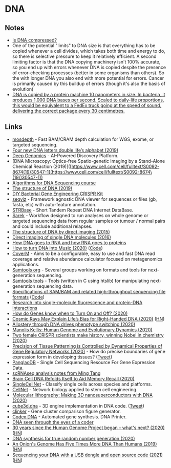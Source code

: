 # DNA

## Notes

* [Is DNA compressed?](https://www.reddit.com/r/askscience/comments/637gyu/is_dna_compressed/)
* One of the potential "limits" to DNA size is that everything has to be copied whenever a cell divides, which takes both time and energy to do, so there is selective pressure to keep it relatively efficient. A second limiting factor is that the DNA copying machinery isn't 100% accurate, so you end up with errors whenever DNA is copied despite the presence of error-checking processes (better in some organisms than others). So the with longer DNA you also end with more potential for errors. Cancer is primarily caused by this buildup of errors (though it's also the basis of evolution)
* [DNA is copied by a protein machine 10 nanometers in size. In bacteria, it produces 1,000 DNA bases per second. Scaled to daily-life proportions, this would be equivalent to a FedEx truck going at the speed of sound, delivering the correct package every 30 centimetres.](https://twitter.com/van\_\_Oijen/status/1310353334457348097)

## Links

* [mosdepth](https://github.com/brentp/mosdepth) - Fast BAM/CRAM depth calculation for WGS, exome, or targeted sequencing.
* [Four new DNA letters double life’s alphabet (2019)](https://www.nature.com/articles/d41586-019-00650-8)
* [Deep Genomics](https://www.deepgenomics.com) - AI-Powered Discovery Platform.
* \[DNA Microscopy: Optics-free Spatio-genetic Imaging by a Stand-Alone Chemical Reaction (2019)]\([https://www.cell.com/cell/fulltext/S0092-8674(19)30547-1](https://www.cell.com/cell/fulltext/S0092-8674\(19\)30547-1))
* [Algorithms for DNA Sequencing course](https://www.coursera.org/learn/dna-sequencing)
* [The structure of DNA (2019)](https://www.nature.com/articles/d41586-019-02554-z)
* [DIY Bacterial Gene Engineering CRISPR Kit](http://www.the-odin.com/diy-crispr-kit/)
* [seqviz](https://github.com/Lattice-Automation/seqviz) - Framework agnostic DNA viewer for sequences or files (gb, fasta, etc) with auto-feature annotation.
* [STRBase](https://strbase.nist.gov) - Short Tandem Repeat DNA Internet DataBase.
* [Sarek](https://github.com/nf-core/sarek) - Workflow designed to run analyses on whole genome or targeted sequencing data from regular samples or tumour / normal pairs and could include additional relapses.
* [The structure of DNA by direct imaging (2015)](https://advances.sciencemag.org/content/1/7/e1500734)
* [Direct imaging of single DNA molecules (2016)](https://spie.org/news/6527-direct-imaging-of-single-dna-molecules?SSO=1)
* [How DNA goes to RNA and how RNA goes to proteins](https://www.youtube.com/watch?v=C4\_HVQszoxA)
* [How to turn DNA into Music (2020)](https://github.com/0x0f0f0f/dna2music) ([Code](https://github.com/0x0f0f0f/dna2music))
* [CoverM](https://github.com/wwood/CoverM) - Aims to be a configurable, easy to use and fast DNA read coverage and relative abundance calculator focused on metagenomics applications.
* [Samtools org](http://samtools.github.io) - Several groups working on formats and tools for next-generation sequencing.
* [Samtools tools](https://github.com/samtools/samtools) - Tools (written in C using htslib) for manipulating next-generation sequencing data.
* [Specifications of SAM/BAM and related high-throughput sequencing file formats](http://samtools.github.io/hts-specs/) ([Code](https://github.com/samtools/hts-specs))
* [Research into single-molecule fluorescence and protein-DNA interactions](http://justinpinkney.com/site/01\_Biophysics.html)
* [How do Genes know when to Turn On and Off? (2020)](https://www.reddit.com/r/askscience/comments/gqap1l/how_do_genes_know_when_to_turn_on_and_off/)
* [Cosmic Rays May Explain Life’s Bias for Right-Handed DNA (2020)](https://www.quantamagazine.org/cosmic-rays-may-explain-lifes-bias-for-right-handed-dna-20200629/) ([HN](https://news.ycombinator.com/item?id=23688535))
* [Allostery through DNA drives phenotype switching (2020)](https://www.biorxiv.org/content/10.1101/2020.07.04.187450v1)
* [Manolis Kellis: Human Genome and Evolutionary Dynamics (2020)](https://overcast.fm/+eZyA3p3HE)
* [Two female CRISPR scientists make history, winning Nobel in chemistry (2020)](https://www.statnews.com/2020/10/07/two-crispr-scientists-win-nobel-prize-in-chemistry/)
* [Precision of Tissue Patterning is Controlled by Dynamical Properties of Gene Regulatory Networks (2020)](https://www.biorxiv.org/content/10.1101/721043v2) - How do precise boundaries of gene expression form in developing tissues? ([Tweet](https://twitter.com/briscoejames/status/1318829819761692673))
* [PanglaoDB](https://panglaodb.se) - Single Cell Sequencing Resource For Gene Expression Data.
* [scRNAseq analysis notes from Ming Tang](https://github.com/crazyhottommy/scRNAseq-analysis-notes)
* [Brain Cell DNA Refolds Itself to Aid Memory Recall (2020)](https://www.quantamagazine.org/brain-cell-dna-refolds-itself-to-aid-memory-recall-20201102/)
* [SingleCellNet](https://github.com/pcahan1/singleCellNet) - Classify single cells across species and platforms.
* [CellNet](https://github.com/pcahan1/CellNet) - Network biology applied to stem cell engineering.
* [Molecular lithography: Making 3D nanosuperconductors with DNA (2020)](https://phys.org/news/2020-11-d-nanosuperconductors-dna.html)
* [cube3d.dna](https://github.com/pallada-92/dna-3d-engine) - 3D engine implementation in DNA code. ([Tweet](https://twitter.com/pallada92/status/1332855023479484417))
* [clinker](https://github.com/gamcil/clinker) - Gene cluster comparison figure generator.
* [Codex DNA](https://codexdna.com/products/bioxp-system/) - Automated gene synthesis. DNA Printer.
* [DNA seen through the eyes of a coder](https://berthub.eu/articles/posts/amazing-dna/)
* [30 years since the Human Genome Project began – what's next? (2020)](https://www.wired.com/story/30-years-since-the-human-genome-project-began-whats-next/) ([HN](https://news.ycombinator.com/item?id=25630318))
* [DNA synthesis for true random number generation (2020)](https://www.nature.com/articles/s41467-020-19757-y)
* [An Onion's Genome Has Five Times More DNA Than Humans (2019)](https://geneticsunzipped.com/news/2019/1/31/the-onion-test) ([HN](https://news.ycombinator.com/item?id=25975457))
* [Sequencing your DNA with a USB dongle and open source code (2021)](https://stackoverflow.blog/2021/02/03/sequencing-your-dna-with-a-usb-dongle-and-open-source-code/) ([HN](https://news.ycombinator.com/item?id=26014421))
